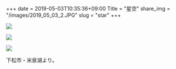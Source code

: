 +++
date  = 2019-05-03T10:35:36+09:00
Title = "星空"
share_img = "/images/2019_05_03_2.JPG"
slug = "star"
+++

![](/images/2019_05_03_2.JPG)

![](/images/2019_05_03_3.JPG)

![](/images/2019_05_03_4.JPG)

下松市・米泉湖より。